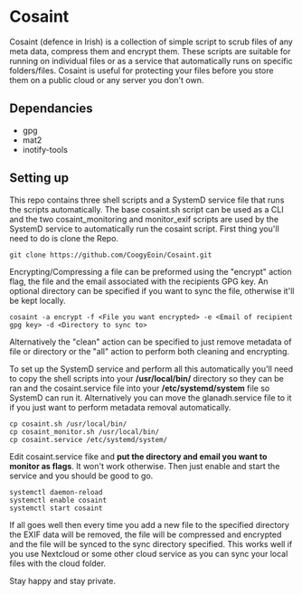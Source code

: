 # Cosaint

Cosaint (defence in Irish) is a collection of simple script to scrub files of any meta data, compress them and encrypt them. These scripts are suitable for running on individual files or as a service that automatically runs on specific folders/files. Cosaint is useful for protecting your files before you store them on a public cloud or any server you don't own.


## Dependancies
* gpg
* mat2
* inotify-tools


## Setting up

This repo contains three shell scripts and a SystemD service file that runs the scripts automatically. The base cosaint.sh script can be used as a CLI and the two cosaint_monitoring and monitor_exif scripts are used by the SystemD service to automatically run the cosaint script. First thing you'll need to do is clone the Repo.

```
git clone https://github.com/CoogyEoin/Cosaint.git
```

Encrypting/Compressing a file can be preformed using the "encrypt" action flag, the file and the email associated with the recipients GPG key. An optional directory can be specified if you want to sync the file, otherwise it'll be kept locally.

```
cosaint -a encrypt -f <File you want encrypted> -e <Email of recipient gpg key> -d <Directory to sync to> 
```

Alternatively the "clean" action can be specified to just remove metadata of file or directory or the "all" action to perform both cleaning and encrypting.


To set up the SystemD service and perform all this automatically you'll need to copy the shell scripts into your **/usr/local/bin/** directory so they can be ran and the cosaint.service file into your **/etc/systemd/system** file so SystemD can run it.
Alternatively you can move the glanadh.service file to it if you just want to perform metadata removal automatically.

```
cp cosaint.sh /usr/local/bin/
cp cosaint_monitor.sh /usr/local/bin/
cp cosaint.service /etc/systemd/system/
```

Edit cosaint.service fike and **put the directory and email you want to monitor as flags**. It won't work otherwise. Then just enable and start the service and you should be good to go.

```
systemctl daemon-reload
systemctl enable cosaint
systemctl start cosaint
```

If all goes well then every time you add a new file to the specified directory the EXIF data will be removed, the file will be compressed and encrypted and the file will be synced to the sync directory specified. This works well if you use Nextcloud or some other cloud service as you can sync your local files with the cloud folder. 


Stay happy and stay private.

